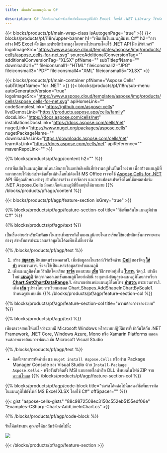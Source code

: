 ```yaml
---
title: เพิ่มเส้นในแผนภูมิผ่าน C# 

description: C# โค้ดตัวอย่างสำหรับเพิ่มเส้นในแผนภูมิไปยัง Excel โดยใช้ .NET Library ใช้รหัสนี้เพื่อเพิ่มเส้นในแผนภูมิไปยัง MS Excel ภายใน VB.NET, Asp.NET หรือแอปพลิเคชันที่ใช้ .NET
---
```

{{< blocks/products/pf/main-wrap-class isAutogenPage="true" >}}
{{< blocks/products/pf/i18n/upper-banner h1="เพิ่มเส้นในแผนภูมิผ่าน C#" h2="การสร้าง MS Excel ดั้งเดิมและประสิทธิภาพสูงโดยทางโปรแกรมโดยใช้ .NET API ฝั่งเซิร์ฟเวอร์" logoImageSrc="https://www.aspose.cloud/templates/aspose/img/products/cells/aspose_cells-for-net.svg" sourceAdditionalConversionTag="" additionalConversionTag="XLSX" pfName="" subTitlepfName="" downloadUrl="" fileiconsmall1="HTML" fileiconsmall2="JPG" fileiconsmall3="PDF" fileiconsmall4="XML" fileiconsmall5="XLSX" >}}

{{< blocks/products/pf/main-container pfName="Aspose.Cells" subTitlepfName="for .NET" >}}
{{< blocks/products/pf/i18n/sub-menu autoGeneratedVersion="true" logoImageSrc="https://www.aspose.cloud/templates/aspose/img/products/cells/aspose_cells-for-net.svg" apiHomeLink="" codeSamplesLink="https://github.com/aspose-cells" liveDemosLink="https://products.aspose.app/cells/family" docsLink="https://docs.aspose.com/cells/net" installationsDocsLink="https://docs.aspose.com/cells/net" nugetLink="https://www.nuget.org/packages/aspose.cells" nugetPackageName="" downloadAsLink="https://downloads.aspose.com/cells/net" learnAsLink="https://docs.aspose.com/cells/net" apiReference="" mavenRepoLink="" >}}

{{% blocks/products/pf/agp/content h2="" %}}

การเพิ่มเส้นในแผนภูมิแบบไดนามิกภายในแอปพลิเคชันที่ทำงานอยู่นั้นเป็นเรื่องง่าย เพื่อสร้างแผนภูมิที่หลากหลายให้กับสเปรดชีตตั้งแต่ต้นโดยไม่ต้องใช้ MS Office เราจะใช้ [Aspose.Cells for .NET](https://products.aspose.com/cells/net)  API ที่มีคุณลักษณะต่างๆ สำหรับการสร้าง การจัดการ และการแปลงสเปรดชีตโดยใช้แพลตฟอร์ม .NET Aspose.Cells มีออบเจ็กต์แผนภูมิที่ยืดหยุ่นได้มากมาย
{{% /blocks/products/pf/agp/content %}}

{{< blocks/products/pf/agp/feature-section isGrey="true" >}}

{{% blocks/products/pf/agp/feature-section-col title="วิธีเพิ่มเส้นในแผนภูมิผ่าน C#" %}}

{{% blocks/products/pf/agp/text %}}

 เป็นเรื่องง่ายสำหรับนักพัฒนาในการเพิ่มบรรทัดในแผนภูมิภายในการเรียกใช้แอปพลิเคชันการรายงานต่างๆ สำหรับการประมวลผลข้อมูลในโค้ดเพียงไม่กี่บรรทัด

{{% /blocks/products/pf/agp/text %}}

1. สร้าง [**สมุดงาน**](https://reference.aspose.com/cells/net/aspose.cells/workbook) อินสแตนซ์ของคลาส1. เพิ่มข้อมูลลงในเซลล์เวิร์กชีตด้วย [**Cell**](https://reference.aspose.com/cells/net/aspose.cells/cell) ของวัตถุ [**ใส่ค่า**](https://reference.aspose.com/cells/net/aspose.cells/cell/methods/putvalue/index) กระบวนการ.   ซึ่งจะใช้เป็นแหล่งข้อมูลสำหรับแผนภูมิ
1. เพิ่มแผนภูมิลงในเวิร์กชีตโดยเรียก [**ชาร์ต**](https://reference.aspose.com/cells/net/aspose.cells.charts/chartcollection) ของสะสม [**เพิ่ม**](https://reference.aspose.com/cells/net/aspose.cells.charts/chartcollection/methods/add) วิธีการห่อหุ้มใน [**ใบงาน**](https://reference.aspose.com/cells/net/aspose.cells/worksheet) วัตถุ.1. เข้าถึงใหม่ [**แผนภูมิ**](https://reference.aspose.com/cells/net/aspose.cells.charts/chart) วัตถุจากคอลเลกชันแผนภูมิโดยส่งดัชนี ระบุแหล่งข้อมูลของแผนภูมิโดยการเรียก [**Chart.SetChartDataRange**](https://https://reference.aspose.com/cells/net/aspose.cells.charts/chart/methods/setchartdatarange).1. คำนวณตำแหน่งแผนภูมิโดยโทร [**คำนวณ**](https://https://reference.aspose.com/cells/net/aspose.cells.charts/chart/methods/Calculate) กระบวนการ.1. เพิ่ม [**เส้น**](https://reference.aspose.com/cells/net/aspose.cells.drawing/shape/properties/msodrawingtype) รูปร่างโดยการเรียกเมธอด Chart.Shapes.AddShapeInChartByScale1. กำหนดรูปแบบเส้น
{{% /blocks/products/pf/agp/feature-section-col %}}

{{% blocks/products/pf/agp/feature-section-col title="ความต้องการของระบบ" %}}

{{% blocks/products/pf/agp/text %}}

 เพียงตรวจสอบให้แน่ใจว่าระบบมี Microsoft Windows หรือระบบปฏิบัติการที่เข้ากันได้กับ .NET Framework, .NET Core, Windows Azure, Mono หรือ Xamarin Platforms ตลอดจนสภาพแวดล้อมการพัฒนาเช่น Microsoft Visual Studio 

{{% /blocks/products/pf/agp/text %}}

- ติดตั้งจากบรรทัดคำสั่ง as <code>nuget install Aspose.Cells</code> หรือผ่าน Package Manager Console ของ Visual Studio ด้วย <code>Install-Package Aspose.Cells</code>.- หรือรับตัวติดตั้ง MSI แบบออฟไลน์หรือ DLL ทั้งหมดในไฟล์ ZIP จาก <a href="https://downloads.aspose.com/cells/net">ดาวน์โหลด</a>
{{% /blocks/products/pf/agp/feature-section-col %}}

{{% blocks/products/pf/agp/code-block title="ซอร์สโค้ดต่อไปนี้แสดงวิธีเพิ่มบรรทัดในแผนภูมิไปยังไฟล์ MS Excel XLSX โดยใช้ C#" offSpacer="" %}}

{{< gist "aspose-cells-gists" "88c9872508ec3150c552eb5155edf06e" "Examples-CSharp-Charts-AddLineInChart.cs" >}}

{{% /blocks/products/pf/agp/code-block %}}

รันโค้ดด้านบน คุณจะได้ผลลัพธ์ดังต่อไปนี้:

![](line-in-chart.png)

{{< /blocks/products/pf/agp/feature-section >}}


<!-- aboutfile Starts -->
